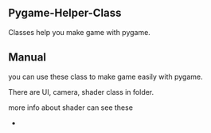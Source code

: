 ## Pygame-Helper-Class

Classes help you make game with pygame.

## Manual

you can use these class to make game easily with pygame.

There are UI, camera, shader class in folder.

more info about shader can see these

* [Pyopengl]: https://github.com/JingShing/Pyopengl_shader_class

  
